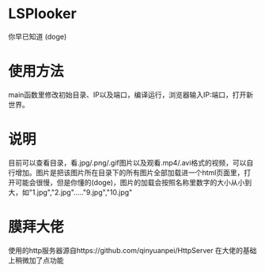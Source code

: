 # LSPlooker
你早已知道 (doge)

# 使用方法
main函数里修改初始目录、IP以及端口，编译运行，浏览器输入IP:端口，打开新世界。

# 说明
目前可以查看目录，看.jpg/.png/.gif图片以及观看.mp4/.avi格式的视频，可以自行增加。图片是把该图片所在目录下的所有图片全部加载进一个html页面里，打开可能会很慢，但是你懂的(doge)，图片的加载会按照名称里数字的大小从小到大，如"1.jpg","2.jpg"....."9.jpg","10.jpg"

# 膜拜大佬
使用的http服务器源自https://github.com/qinyuanpei/HttpServer
在大佬的基础上稍微加了点功能
